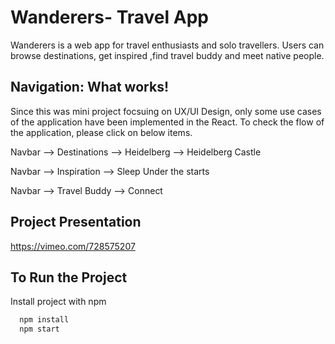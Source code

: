 
# Wanderers- Travel App

Wanderers is a web app for travel enthusiasts and solo travellers. 
Users can browse destinations, get inspired ,find travel buddy and meet native people.


## Navigation: What works!


Since this was mini project focsuing on UX/UI Design, only some use cases of the application have been implemented in the React.
To check the flow of the application, please click on below items.

Navbar --> Destinations --> Heidelberg --> Heidelberg Castle

Navbar --> Inspiration --> Sleep Under the starts

Navbar --> Travel Buddy --> Connect
## Project Presentation



https://vimeo.com/728575207
## To Run the Project

Install project with npm

```bash
  npm install
  npm start
```
    
